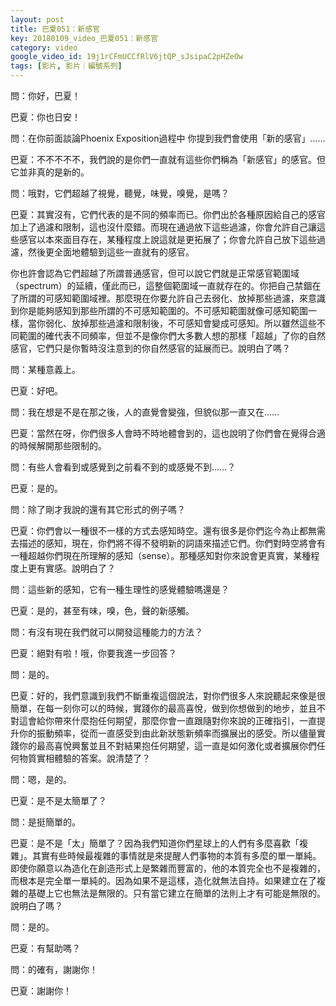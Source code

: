 ```yaml
---
layout: post
title: 巴夏051：新感官
key: 20180109_video_巴夏051：新感官
category: video
google_video_id: 19j1rCFmUCCfRlV6jtQP_sJsipaC2pHZeOw
tags: [影片, 影片｜編號系列]
---
```



問：你好，巴夏！

巴夏：你也日安！

問：在你前面談論Phoenix Exposition過程中 你提到我們會使用「新的感官」……

巴夏：不不不不不，我們說的是你們一直就有這些你們稱為「新感官」的感官。但它並非真的是新的。

問：哦對，它們超越了視覺，聽覺，味覺，嗅覺，是嗎？

巴夏：其實沒有，它們代表的是不同的頻率而已。你們出於各種原因給自己的感官加上了過濾和限制，這也沒什麼錯。而現在通過放下這些過濾，你會允許自己讓這些感官以本來面目存在，某種程度上說這就是更拓展了；你會允許自己放下這些過濾，然後更全面地體驗到這些一直就有的感官。

你也許會認為它們超越了所謂普通感官，但可以說它們就是正常感官範圍域（spectrum）的延續，僅此而已，這整個範圍域一直就存在的。你把自己禁錮在了所謂的可感知範圍域裡。那麼現在你要允許自己去弱化、放掉那些過濾，來意識到你是能夠感知到那些所謂的不可感知範圍的。不可感知範圍就像可感知範圍一樣，當你弱化、放掉那些過濾和限制後，不可感知會變成可感知。所以雖然這些不同範圍的確代表不同頻率，但並不是像你們大多數人想的那樣「超越」了你的自然感官，它們只是你暫時沒注意到的你自然感官的延展而已。說明白了嗎？

問：某種意義上。

巴夏：好吧。

問：我在想是不是在那之後，人的直覺會變強，但貌似那一直又在……

巴夏：當然在呀，你們很多人會時不時地體會到的，這也說明了你們會在覺得合適的時候解開那些限制的。

問：有些人會看到或感覺到之前看不到的或感覺不到……？

巴夏：是的。

問：除了剛才我說的還有其它形式的例子嗎？

巴夏：你們會以一種很不一樣的方式去感知時空。還有很多是你們迄今為止都無需去描述的感知，現在，你們將不得不發明新的詞語來描述它們。你們對時空將會有一種超越你們現在所理解的感知（sense）。那種感知對你來說會更真實，某種程度上更有實感。說明白了？

問：這些新的感知，它有一種生理性的感覺體驗嗎還是？

巴夏：是的，甚至有味，嗅，色，聲的新感觸。

問：有沒有現在我們就可以開發這種能力的方法？

巴夏：絕對有啦！哦，你要我進一步回答？

問：是的。

巴夏：好的，我們意識到我們不斷重複這個說法，對你們很多人來說聽起來像是很簡單，在每一刻你可以的時候，實踐你的最高喜悅，做到你想做到的地步，並且不對這會給你帶來什麼抱任何期望，那麼你會一直跟隨對你來說的正確指引，一直提升你的振動頻率，從而一直感受到由此新狀態新頻率而擴展出的感受。所以儘量實踐你的最高喜悅興奮並且不對結果抱任何期望，這一直是如何激化或者擴展你們任何物質實相體驗的答案。說清楚了？

問：嗯，是的。

巴夏：是不是太簡單了？

問：是挺簡單的。

巴夏：是不是「太」簡單了？因為我們知道你們星球上的人們有多麼喜歡「複雜」。其實有些時候最複雜的事情就是來提醒人們事物的本質有多麼的單一單純。即使你願意以為造化在創造形式上是繁雜而豐富的，他的本質完全也不是複雜的，而根本是完全單一單純的。因為如果不是這樣，造化就無法自持。如果建立在了複雜的基礎上它也無法是無限的。只有當它建立在簡單的法則上才有可能是無限的。說明白了嗎？

問：是的。

巴夏：有幫助嗎？

問：的確有，謝謝你！

巴夏：謝謝你！
